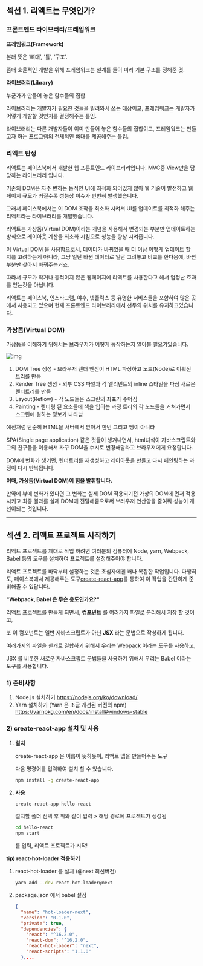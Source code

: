 ## 섹션 1. 리액트는 무엇인가?



### 프론트엔드 라이브러리/프레임워크

**프레임워크(Framework)**

본래 뜻은 ‘뼈대’, ‘틀’, ‘구조’.

좀더 효율적인 개발을 위해 프레임워크는 설계틀 들이 미리 기본 구조를 정해준 것.

**라이브러리(Library)**

누군가가 만들어 놓은 함수들의 집합.

라이브러리는 개발자가 필요한 것들을 빌려와서 쓰는 대상이고, 프레임워크는 개발자가 어떻게 개발할 것인지를 결정해주는 틀임.

라이브러리는 다른 개발자들이 이미 만들어 놓은 함수들의 집합이고, 프레임워크는 만들고자 하는 프로그램의 전체적인 뼈대를 제공해주는 틀임.



### 리액트 탄생

리액트는 페이스북에서 개발한 웹 프론트엔드 라이브러리입니다. MVC중 View만을 담당하는 라이브러리 입니다.

기존의 DOM은 자주 변하는 동적인 UI에 최적화 되어있지 않아 웹 기술이 발전하고 웹페이지 규모가 커질수록 성능상 이슈가 빈번히 발생했습니다.

그래서 페이스북에서는 이 DOM 조작을 최소화 시켜서 UI를 업데이트를 최적화 해주는 리액트라는 라이브러리를 개발했습니다.

리액트는 가상돔(Virtual DOM)이라는 개념을 사용해서 변경되는 부분만 업데이트하는 방식으로 레이아웃 계산을 최소화 시킴으로 성능을 향상 시켜줍니다.

이 Virtual DOM 을 사용함으로서, 데이터가 바뀌었을 때 더 이상 어떻게 업데이트 할 지를 고려하는게 아니라, 그냥 일단 바뀐 데이터로 일단 그려놓고 비교를 한다음에, 바뀐 부분만 찾아서 바꿔주는거죠.

따라서 규모가 작거나 동적이지 않은 웹페이지에 리액트를 사용한다고 해서 엄청난 효과를 얻는것을 아닙니다.

리액트는 페이스북, 인스타그램, 야후, 넷플릭스 등 유명한 서비스들을 포함하여 많은 곳에서 사용되고 있으며 현재 프론트엔드 라이브러리에서 선두의 위치를 유지하고있습니다.



### 가상돔(Virtual DOM)

가상돔을 이해하기 위해서는 브라우저가 어떻게 동작하는지 알아볼 필요가있습니다.

![img](https://velopert.com/wp-content/uploads/2017/03/wvbwscn7oadykroobdd3.png)

1. DOM Tree 생성 - 브라우저 렌더 엔진이 HTML 파싱하고 노드(Node)로 이뤄진 트리를 만듬
2. Render Tree 생성 - 외부 CSS 파일과 각 엘리먼트의 inline 스타일을 파싱 새로운 렌더트리를 만듬
3. Layout(Reflow) - 각 노드들은 스크린의 좌표가 주어짐
4. Painting - 렌더링 된 요소들에 색을 입히는 과정 트리의 각 노드들을 거쳐가면서 스크린에 원하는 정보가 나타남



예전처럼 단순히 HTML을 서버에서 받아서 한번 그리고 땡이 아니라 

SPA(Single page application) 같은 것들이 생겨나면서, html녀석이 자바스크립트와 그의 친구들을 이용해서 자꾸 DOM을 수시로 변경해달라고 브라우저에게 요청합니다.

DOM에 변화가 생기면, 렌더트리를 재생성하고 레이아웃을 만들고  다시 페인팅하는 과정이 다시 반복됩니다.

**이때, 가상돔(Virtual DOM)이 힘을 발휘합니다.**

만약에 뷰에 변화가 있다면 그 변화는 실제 DOM 적용되기전 가상의 DOM에 먼저 적용 시키고 최종 결과를 실제 DOM에 전달해줌으로써 브러우저 연산양을 줄여줘 성능이 개선이되는 것입니다.



------



## 섹션 2. 리액트 프로젝트 시작하기

리액트 프로젝트를 제대로 작업 하려면 여러분의 컴퓨터에 Node, yarn, Webpack, Babel 등의 도구를 설치하여 프로젝트를 설정해주어야 합니다.

리액트 프로젝트를 바닥부터 설정하는 것은 초심자에겐 꽤나 복잡한 작업입니다. 다행히도, 페이스북에서 제공해주는 도구[create-react-app](https://github.com/facebook/create-react-app)를 통하여 이 작업을 간단하게 준비해줄 수 있답니다.



**"Webpack, Babel 은 무슨 용도인가요?"**

리액트 프로젝트를 만들게 되면서, **컴포넌트** 를 여러가지 파일로 분리해서 저장 할 것이고, 

또 이 컴포넌트는 일반 자바스크립트가 아닌 **JSX** 라는 문법으로 작성하게 됩니다. 

여러가지의 파일을 한개로 결합하기 위해서 우리는 Webpack 이라는 도구를 사용하고,

 JSX 를 비롯한 새로운 자바스크립트 문법들을 사용하기 위해서 우리는 Babel 이라는 도구를 사용합니다.

> 
>   

### 1) 준비사항

1. Node.js 설치하기
   <https://nodejs.org/ko/download/>
2. Yarn  설치하기 (Yarn 은 조금 개선된 버전의 npm)
   <https://yarnpkg.com/en/docs/install#windows-stable>



### 2) create-react-app 설치 및 사용

1. **설치** 

   create-react-app 은 이름이 뜻하듯이, 리액트 앱을 만들어주는 도구

   다음 명령어를 입력하여 설치 할 수 있습니다.

   ```bash
   npm install -g create-react-app
   ```

2. **사용**

   ```bash
   create-react-app hello-react
   ```

   설치할 폴더 선택 후 위와 같이 입력 > 해당 경로에 프로젝트가 생성됨

   ```bash
   cd hello-react
   npm start
   ```

   를 입력, 리액트 프로젝트가 시작!



**tip) react-hot-loader 적용하기**

1. react-hot-loader 를 설치 (@next 최신버전)

   ```bash
   yarn add --dev react-hot-loader@next
   ```

2. package.json 에서 babel 설정

   ```json
   {
     "name": "hot-loader-next",
     "version": "0.1.0",
     "private": true,
     "dependencies": {
       "react": "^16.2.0",
       "react-dom": "^16.2.0",
       "react-hot-loader": "next",
       "react-scripts": "1.1.0"
     },...
   ```

   